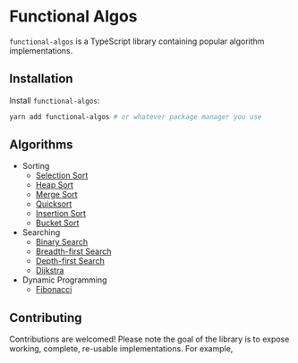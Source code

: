 # Functional Algos

`functional-algos` is a TypeScript library containing popular algorithm implementations.

## Installation

Install `functional-algos`:

```bash
yarn add functional-algos # or whatever package manager you use
```

## Algorithms

- Sorting
  - [Selection Sort](src/sorting/selection-sort)
  - [Heap Sort](src/sorting/heap-sort)
  - [Merge Sort](src/sorting/merge-sort)
  - [Quicksort](src/sorting/quicksort)
  - [Insertion Sort](src/sorting/insertion-sort)
  - [Bucket Sort](src/sorting/bucket-sort)
- Searching
  - [Binary Search](src/searching/binary-search)
  - [Breadth-first Search](src/searching/bfs)
  - [Depth-first Search](src/searching/dfs)
  - [Dijkstra](src/searching/dijkstra)
- Dynamic Programming
  - [Fibonacci](src/dynamic/fib)

## Contributing

Contributions are welcomed! Please note the goal of the library is to expose working, complete, re-usable implementations. For example,
